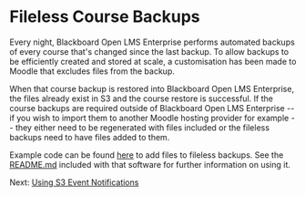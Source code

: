 # Fileless Course Backups

Every night, Blackboard Open LMS Enterprise performs automated backups of
every course that's changed since the last backup.  To allow backups to be
efficiently created and stored at scale, a customisation has been made to
Moodle that excludes files from the backup.

When that course backup is restored into Blackboard Open LMS Enterprise, the
files already exist in S3 and the course restore is successful.  If the
course backups are required outside of Blackboard Open LMS Enterprise -- if
you wish to import them to another Moodle hosting provider for example --
they either need to be regenerated with files included or the fileless
backups need to have files added to them.

Example code can be found [here](../examples/moodle-backup-filler/) to add
files to fileless backups.  See the
[README.md](../examples/moodle-backup-filler/README.md) included with that
software for further information on using it.

Next: [Using S3 Event Notifications](10-s3-event-notifications.md)
